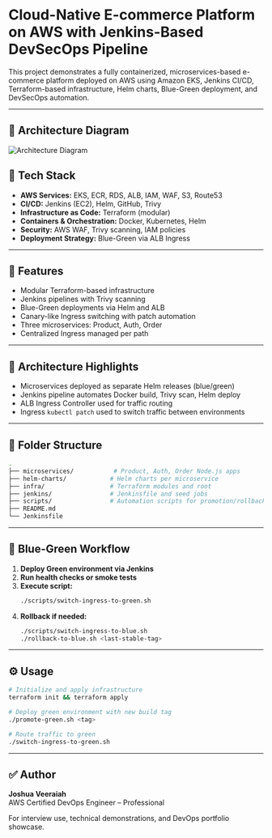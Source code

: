   
# Cloud-Native E-commerce Platform on AWS with Jenkins-Based DevSecOps Pipeline

This project demonstrates a fully containerized, microservices-based e-commerce platform deployed on AWS using Amazon EKS, Jenkins CI/CD, Terraform-based infrastructure, Helm charts, Blue-Green deployment, and DevSecOps automation.

---

## 🧠 Architecture Diagram
![Architecture Diagram](./docs/architecture.png)


## 🔧 Tech Stack

- **AWS Services:** EKS, ECR, RDS, ALB, IAM, WAF, S3, Route53  
- **CI/CD:** Jenkins (EC2), Helm, GitHub, Trivy  
- **Infrastructure as Code:** Terraform (modular)  
- **Containers & Orchestration:** Docker, Kubernetes, Helm  
- **Security:** AWS WAF, Trivy scanning, IAM policies  
- **Deployment Strategy:** Blue-Green via ALB Ingress  

---

## 🚀 Features

- Modular Terraform-based infrastructure  
- Jenkins pipelines with Trivy scanning  
- Blue-Green deployments via Helm and ALB  
- Canary-like Ingress switching with patch automation  
- Three microservices: Product, Auth, Order  
- Centralized Ingress managed per path  

---

## 🧠 Architecture Highlights

- Microservices deployed as separate Helm releases (blue/green)  
- Jenkins pipeline automates Docker build, Trivy scan, Helm deploy  
- ALB Ingress Controller used for traffic routing  
- Ingress `kubectl patch` used to switch traffic between environments  

---

## 📁 Folder Structure

```bash
.
├── microservices/           # Product, Auth, Order Node.js apps
├── helm-charts/            # Helm charts per microservice
├── infra/                  # Terraform modules and root
├── jenkins/                # Jenkinsfile and seed jobs
├── scripts/                # Automation scripts for promotion/rollback
├── README.md
└── Jenkinsfile
```

---

## 🔄 Blue-Green Workflow

1. **Deploy Green environment via Jenkins**  
2. **Run health checks or smoke tests**  
3. **Execute script:**  
   ```bash
   ./scripts/switch-ingress-to-green.sh
   ```
4. **Rollback if needed:**  
   ```bash
   ./scripts/switch-ingress-to-blue.sh
   ./rollback-to-blue.sh <last-stable-tag>
   ```

---

## ⚙️ Usage

```bash
# Initialize and apply infrastructure
terraform init && terraform apply

# Deploy green environment with new build tag
./promote-green.sh <tag>

# Route traffic to green
./switch-ingress-to-green.sh
```

---

## ✅ Author

**Joshua Veeraiah**  
AWS Certified DevOps Engineer – Professional  

For interview use, technical demonstrations, and DevOps portfolio showcase.
